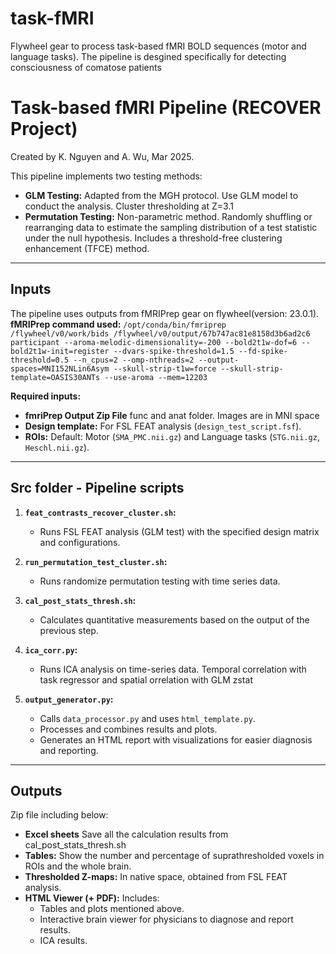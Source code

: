 # task-fMRI
Flywheel gear to process task-based fMRI BOLD sequences (motor and language tasks).
The pipeline is desgined specifically for detecting consciousness of comatose patients

# Task-based fMRI Pipeline (RECOVER Project)
Created by K. Nguyen and A. Wu, Mar 2025.

This pipeline implements two testing methods:
- **GLM Testing:** Adapted from the MGH protocol. Use GLM model to conduct the analysis. Cluster thresholding at Z=3.1
- **Permutation Testing:** Non-parametric method. Randomly shuffling or rearranging data to estimate the sampling distribution of a test statistic under the null hypothesis. Includes a threshold-free clustering enhancement (TFCE) method.

---

## Inputs

The pipeline uses outputs from fMRIPrep gear on flywheel(version: 23.0.1).  
**fMRIPrep command used:**
`/opt/conda/bin/fmriprep /flywheel/v0/work/bids /flywheel/v0/output/67b747ac81e8158d3b6ad2c6 participant --aroma-melodic-dimensionality=-200 --bold2t1w-dof=6 --bold2t1w-init=register --dvars-spike-threshold=1.5 --fd-spike-threshold=0.5 --n_cpus=2 --omp-nthreads=2 --output-spaces=MNI152NLin6Asym --skull-strip-t1w=force --skull-strip-template=OASIS30ANTs --use-aroma --mem=12203`

**Required inputs:**
- **fmriPrep Output Zip File** func and anat folder. Images are in MNI space
- **Design template:** For FSL FEAT analysis (`design_test_script.fsf`).
- **ROIs:** Default: Motor (`SMA_PMC.nii.gz`) and Language tasks (`STG.nii.gz`, `Heschl.nii.gz`).
---

## Src folder - Pipeline scripts

1. **`feat_contrasts_recover_cluster.sh`:**  
   - Runs FSL FEAT analysis (GLM test) with the specified design matrix and configurations.

2. **`run_permutation_test_cluster.sh`:**  
   - Runs randomize permutation testing with time series data.
  
3. **`cal_post_stats_thresh.sh`:**  
   - Calculates quantitative measurements based on the output of the previous step.

4. **`ica_corr.py`:**
   - Runs ICA analysis on time-series data. Temporal correlation with task regressor and spatial orrelation with GLM zstat

6. **`output_generator.py`:**  
   - Calls `data_processor.py` and uses `html_template.py`.
   - Processes and combines results and plots.  
   - Generates an HTML report with visualizations for easier diagnosis and reporting.

---

## Outputs

Zip file including below: 
- **Excel sheets** Save all the calculation results from cal_post_stats_thresh.sh
- **Tables:** Show the number and percentage of suprathresholded voxels in ROIs and the whole brain.
- **Thresholded Z-maps:** In native space, obtained from FSL FEAT analysis.
- **HTML Viewer (+ PDF):** Includes:
  - Tables and plots mentioned above.
  - Interactive brain viewer for physicians to diagnose and report results.
  - ICA results.
